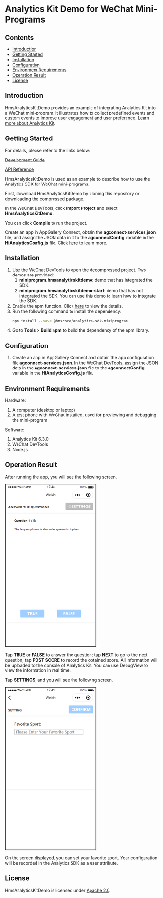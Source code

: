 # Analytics Kit Demo for WeChat Mini-Programs

## Contents

* [Introduction](#Introduction)
* [Getting Started](#Getting-Started)
* [Installation](#Installation)
* [Configuration](#Configuration)
* [Environment Requirements](#Environment-Requirements)
* [Operation Result](#Operation-Result)
* [License](#License)

## Introduction
HmsAnalyticsKitDemo provides an example of integrating Analytics Kit into a WeChat mini-program. It illustrates how to collect predefined events and custom events to improve user engagement and user preference.
[Learn more about Analytics Kit](https://developer.huawei.com/consumer/en/doc/development/HMSCore-Guides/introduction-0000001050745149).

## Getting Started

For details, please refer to the links below:

[Development Guide](https://developer.huawei.com/consumer/en/doc/development/HMSCore-Guides/introduction-0000001050745149)

[API Reference](https://developer.huawei.com/consumer/en/doc/development/HMSCore-References/overview-0000001077819400)

HmsAnalyticsKitDemo is used as an example to describe how to use the Analytics SDK for WeChat mini-programs.

First, download HmsAnalyticsKitDemo by cloning this repository or downloading the compressed package. 

In the WeChat DevTools, click **Import Project** and select **HmsAnalyticsKitDemo**.

You can click **Compile** to run the project.

Create an app in AppGallery Connect, obtain the **agconnect-services.json** file, and assign the JSON data in it to the **agconnectConfig** variable in the **HiAnalyticsConfig.js** file. Click [here](https://developer.huawei.com/consumer/en/doc/development/HMSCore-Guides/introduction-0000001050745149) to learn more.

## Installation
1. Use the WeChat DevTools to open the decompressed project. Two demos are provided:
    1. **miniprogram.hmsanalyticskitdemo**: demo that has integrated the SDK.
    2. **miniprogram.hmsanalyticskitdemo-start**: demo that has not integrated the SDK. You can use this demo to learn how to integrate the SDK.
2. Enable the npm function. Click [here](https://developers.weixin.qq.com/miniprogram/en/dev/devtools/npm.html) to view the details.
3. Run the following command to install the dependency:
    ```bash
    npm install --save @hmscore/analytics-sdk-miniprogram
    ```
4. Go to **Tools** > **Build npm** to build the dependency of the npm library.

## Configuration
1. Create an app in AppGallery Connect and obtain the app configuration file **agconnect-services.json**. In the WeChat DevTools, assign the JSON data in the **agconnect-services.json** file to the **agconnectConfig** variable in the **HiAnalyticsConfig.js** file.

## Environment Requirements
Hardware:
1. A computer (desktop or laptop)
2. A test phone with WeChat installed, used for previewing and debugging the mini-program
  
Software:
1. Analytics Kit 6.3.0
2. WeChat DevTools
3. Node.js

## Operation Result
After running the app, you will see the following screen.

<img src="screenshot/screen_0.png" height="534" width="300" style="max-width: 100%;">

Tap **TRUE** or **FALSE** to answer the question; tap **NEXT** to go to the next question; tap **POST SCORE** to record the obtained score. All information will be uploaded to the console of Analytics Kit. You can use DebugView to view the information in real time.

Tap **SETTINGS**, and you will see the following screen.

<img src="screenshot/screen_1.png" height="534" width="300" style="max-width: 100%;">

On the screen displayed, you can set your favorite sport. Your configuration will be recorded in the Analytics SDK as a user attribute.

## License
HmsAnalyticsKitDemo is licensed under [Apache 2.0](http://www.apache.org/licenses/LICENSE-2.0).
